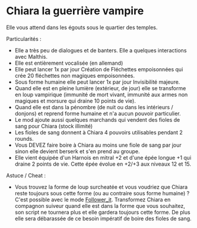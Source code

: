 # Chiara la guerrière vampire

Elle vous attend dans les égouts sous le quartier des temples.

Particularités :
- Elle a très peu de dialogues et de banters. Elle a quelques interactions avec Malthis.
- Elle est entièrement vocalisée (en allemand)
- Elle peut lancer 1x par jour Création de Fléchettes empoisonnées qui crée 20 fléchettes non magiques empoisonnées.
- Sous forme humaine elle peut lancer 1x par jour Invisibilité majeure.
- Quand elle est en pleine lumière (extérieur, de jour) elle se transforme en loup vampirique (immunité de mort vivant, immunité aux armes non magiques et morsure qui draine 10 points de vie).
- Quand elle est dans la pénombre (de nuit ou dans les intérieurs / donjons) et reprend forme humaine et n'a aucun pouvoir particulier.
- Le mod ajoute aussi quelques marchands qui vendent des fioles de sang pour Chiara (stock illimité)
- Les fioles de sang donnent à Chiara 4 pouvoirs utilisables pendant 2 rounds.
- Vous DEVEZ faire boire à Chiara au moins une fiole de sang par jour sinon elle devient berserk et s'en prend au groupe.
- Elle vient équipée d'un Harnois en mitral +2 et d'une épée longue +1 qui draine 2 points de vie. Cette épée évolue en +2/+3 aux niveaux 12 et 15.

Astuce / Cheat :
- Vous trouvez la forme de loup surcheatée et vous voudriez que Chiara reste toujours sous cette forme (ou au contraire sous forme humaine) ? C'est possible avec le mode <a href=https://github.com/Deratiseur/Follower_It>Follower_it</a>. Transformez Chiara en compagnon suiveur quand elle est dans la forme que vous souhaitez, son script ne tournera plus et elle gardera toujours cette forme. De plus elle sera débarassée de ce besoin impératif de boire des fioles de sang.

